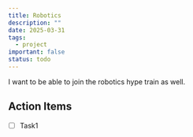 ```yaml
---
title: Robotics
description: ""
date: 2025-03-31
tags:
  - project
important: false
status: todo
---
```


I want to be able to join the robotics hype train as well.

## Action Items

- [ ] Task1
